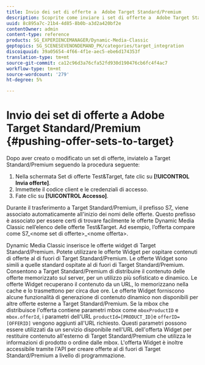 ```yaml
---
title: Invio dei set di offerte a  Adobe Target Standard/Premium
description: Scoprite come inviare i set di offerte a  Adobe Target Standard/Premium.
uuid: 8c895a7c-21b4-4d85-8b0b-a3d2a420bf2e
contentOwner: admin
content-type: reference
products: SG_EXPERIENCEMANAGER/Dynamic-Media-Classic
geptopics: SG_SCENESEVENONDEMAND_PK/categories/target_integration
discoiquuid: 39a05654-4f66-4f1e-aec5-ebe6d174353f
translation-type: tm+mt
source-git-commit: ca12c96d3a76cfa52fd930d190476cb6fc4f4ac7
workflow-type: tm+mt
source-wordcount: '279'
ht-degree: 5%

---
```



# Invio dei set di offerte a  Adobe Target Standard/Premium {#pushing-offer-sets-to-target}

Dopo aver creato o modificato un set di offerte, inviatelo a Target Standard/Premium seguendo la procedura seguente:

1. Nella schermata Set di offerte Test&amp;Target, fate clic su **[!UICONTROL Invia offerte]**.
1. Immettete il codice client e le credenziali di accesso.
1. Fate clic su **[!UICONTROL Accesso]**.

Durante il trasferimento a Target Standard/Premium, il prefisso S7_ viene associato automaticamente all&#39;inizio dei nomi delle offerte. Questo prefisso è associato per essere certi di trovare facilmente le offerte Dynamic Media Classic nell’elenco delle offerte Test&amp;Target. Ad esempio, l’offerta compare come S7_&lt;nome set di offerte>_&lt;nome offerta>.

Dynamic Media Classic inserisce le offerte widget di Target Standard/Premium. Potete utilizzare le offerte Widget per ospitare contenuti di offerte al di fuori di Target Standard/Premium. Le offerte Widget sono simili a quelle standard ospitate al di fuori di Target Standard/Premium. Consentono a Target Standard/Premium di distribuire il contenuto delle offerte memorizzato sul server, per un utilizzo più sofisticato e dinamico. Le offerte Widget recuperano il contenuto da un URL, lo memorizzano nella cache e lo trasmettono per circa due ore. Le offerte Widget forniscono alcune funzionalità di generazione di contenuto dinamico non disponibili per altre offerte esterne a Target Standard/Premium. Se la mbox che distribuisce l&#39;offerta contiene parametri mbox come `mboxProductID` e `mbox.offerId`, i parametri dell&#39;URL `productId=[PRODUCT_ID]`e `offerID=[OFFERID]` vengono aggiunti all&#39;URL richiesto. Questi parametri possono essere utilizzati da un servizio disponibile nell&#39;URL dell&#39;offerta Widget per restituire contenuto all&#39;esterno di Target Standard/Premium che utilizza le informazioni di prodotto o ordine dalle mbox. L&#39;offerta Widget è inoltre accessibile tramite l&#39;API per creare offerte al di fuori di Target Standard/Premium a livello di programmazione.

